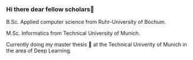 ### Hi there dear fellow scholars👋

B.Sc. Applied computer science from Ruhr-University of Bochum.

M.Sc. Informatics from Technical University of Munich.

Currently doing my master thesis 🔭 at the Technical Univerity of Munich in the area of Deep Learning. 
